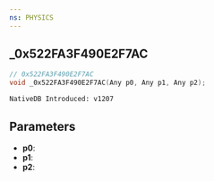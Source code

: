 ```yaml
---
ns: PHYSICS
---
```

## _0x522FA3F490E2F7AC

```c
// 0x522FA3F490E2F7AC
void _0x522FA3F490E2F7AC(Any p0, Any p1, Any p2);
```

```
NativeDB Introduced: v1207
```

## Parameters
* **p0**:
* **p1**:
* **p2**:
